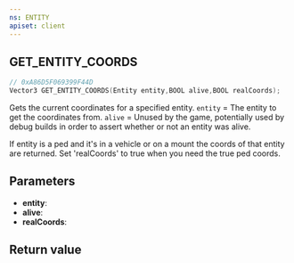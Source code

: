 ```yaml
---
ns: ENTITY
apiset: client
---
```

## GET_ENTITY_COORDS

```c
// 0xA86D5F069399F44D
Vector3 GET_ENTITY_COORDS(Entity entity,BOOL alive,BOOL realCoords);
```

Gets the current coordinates for a specified entity.
`entity` = The entity to get the coordinates from.
`alive` = Unused by the game, potentially used by debug builds in order to assert whether or not an entity was alive.

If entity is a ped and it's in a vehicle or on a mount the coords of that entity are returned. Set 'realCoords' to true when you need the true ped coords.

## Parameters
* **entity**:
* **alive**:
* **realCoords**:

## Return value

